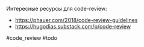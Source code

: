 Интересные ресурсы для code-review:

- https://phauer.com/2018/code-review-guidelines
- https://hugodias.substack.com/p/code-review

#code_review #todo